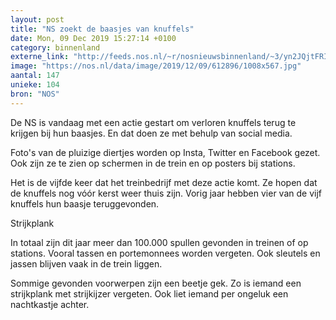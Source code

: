 ```yaml
---
layout: post
title: "NS zoekt de baasjes van knuffels"
date: Mon, 09 Dec 2019 15:27:14 +0100
category: binnenland
externe_link: "http://feeds.nos.nl/~r/nosnieuwsbinnenland/~3/yn2JQjtFRIU/2314010"
image: "https://nos.nl/data/image/2019/12/09/612896/1008x567.jpg"
aantal: 147
unieke: 104
bron: "NOS"
---
```


<p>De NS is vandaag met een actie gestart om verloren knuffels terug te krijgen bij hun baasjes. En dat doen ze met behulp van social media.</p>
<p>Foto's van de pluizige diertjes worden op Insta, Twitter en Facebook gezet. Ook zijn ze te zien op schermen in de trein en op posters bij stations. </p>
<p>Het is de vijfde keer dat het treinbedrijf met deze actie komt. Ze hopen dat de knuffels nog vóór kerst weer thuis zijn. Vorig jaar hebben vier van de vijf knuffels hun baasje teruggevonden.</p>
<p>Strijkplank</p>
<p>In totaal zijn dit jaar meer dan 100.000 spullen gevonden in treinen of op stations. Vooral tassen en portemonnees worden vergeten. Ook sleutels en jassen blijven vaak in de trein liggen.</p>
<p>Sommige gevonden voorwerpen zijn een beetje gek. Zo is iemand een strijkplank met strijkijzer vergeten. Ook liet iemand per ongeluk een nachtkastje achter.</p><img src="http://feeds.feedburner.com/~r/nosnieuwsbinnenland/~4/yn2JQjtFRIU" height="1" width="1" alt=""/>
